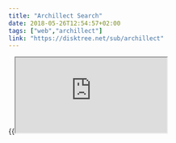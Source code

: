 ```yaml
---
title: "Archillect Search"
date: 2018-05-26T12:54:57+02:00
tags: ["web","archillect"]
link: "https://disktree.net/sub/archillect"
---
```

{{<iframe src="https://disktree.net/app/archillect">}}

